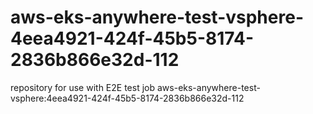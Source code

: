 # aws-eks-anywhere-test-vsphere-4eea4921-424f-45b5-8174-2836b866e32d-112
repository for use with E2E test job aws-eks-anywhere-test-vsphere:4eea4921-424f-45b5-8174-2836b866e32d-112
